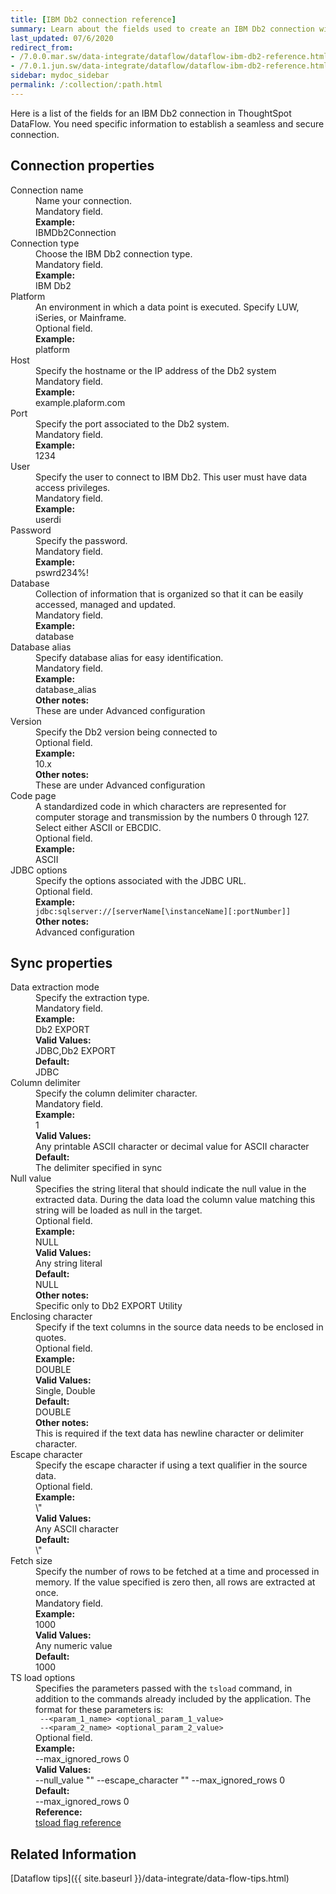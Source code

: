 ```yaml
---
title: [IBM Db2 connection reference]
summary: Learn about the fields used to create an IBM Db2 connection with ThoughtSpot DataFlow.
last_updated: 07/6/2020
redirect_from:
- /7.0.0.mar.sw/data-integrate/dataflow/dataflow-ibm-db2-reference.html
- /7.0.1.jun.sw/data-integrate/dataflow/dataflow-ibm-db2-reference.html
sidebar: mydoc_sidebar
permalink: /:collection/:path.html
---
```


Here is a list of the fields for an IBM Db2 connection in ThoughtSpot DataFlow. You need specific information to establish a seamless and secure connection.

## Connection properties

<dl id="dataflow-ibm-db2-connection-properties">
<dlentry id="dataflow-ibm-db2-conn-connection-name"><dt>Connection name</dt><dd id="connection-name-description">Name your connection.</dd><dd id="connection-name-required">Mandatory field.</dd><dd id="connection-name-example"><strong>Example:</strong><br/>IBMDb2Connection</dd></dlentry>
<dlentry id="dataflow-ibm-db2-conn-connection-type"><dt>Connection type</dt><dd id="connection-type-description">Choose the IBM Db2 connection type.</dd><dd id="connection-type-required">Mandatory field.</dd><dd id="connection-type-example"><strong>Example:</strong><br/>IBM Db2</dd></dlentry>
<dlentry id="dataflow-ibm-db2-conn-platform"><dt>Platform</dt><dd id="platform-description">An environment in which a data point is executed. Specify LUW, iSeries, or Mainframe.</dd><dd id="platform-required">Optional field.</dd><dd id="platform-example"><strong>Example:</strong><br/>platform</dd></dlentry>
<dlentry id="dataflow-ibm-db2-conn-host"><dt>Host</dt><dd id="host-description">Specify the hostname or the IP address of the Db2 system</dd><dd id="host-required">Mandatory field.</dd><dd id="host-example"><strong>Example:</strong><br/>example.plaform.com</dd></dlentry>
<dlentry id="dataflow-ibm-db2-conn-port"><dt>Port</dt><dd id="port-description">Specify the port associated to the Db2 system.</dd><dd id="port-required">Mandatory field.</dd><dd id="port-example"><strong>Example:</strong><br/>1234</dd></dlentry>
<dlentry id="dataflow-ibm-db2-conn-user"><dt>User</dt><dd id="user-description">Specify the user to connect to IBM Db2. This user must have data access privileges.</dd><dd id="user-required">Mandatory field.</dd><dd id="user-example"><strong>Example:</strong><br/>userdi</dd></dlentry>
<dlentry id="dataflow-ibm-db2-conn-password"><dt>Password</dt><dd id="password-description">Specify the password.</dd><dd id="password-required">Mandatory field.</dd><dd id="password-example"><strong>Example:</strong><br/>pswrd234%!</dd></dlentry>
<dlentry id="dataflow-ibm-db2-conn-database"><dt>Database</dt><dd id="database-description">Collection of information that is organized so that it can be easily accessed, managed and updated.</dd><dd id="database-required">Mandatory field.</dd><dd id="database-example"><strong>Example:</strong><br/>database</dd></dlentry>
<dlentry id="dataflow-ibm-db2-conn-database-alias"><dt>Database alias</dt><dd id="database-alias-description">Specify database alias for easy identification.</dd><dd id="database-alias-required">Mandatory field.</dd><dd id="database-alias-example"><strong>Example:</strong><br/>database_alias</dd><dd id="database-alias-other"><strong>Other notes:</strong><br/>These are under Advanced configuration</dd></dlentry>
<dlentry id="dataflow-ibm-db2-sync-version"><dt>Version</dt><dd id="version-description">Specify the Db2 version being connected to</dd><dd id="version-required">Optional field.</dd><dd id="version-example"><strong>Example:</strong><br/>10.x</dd><dd id="version-other"><strong>Other notes:</strong><br/>These are under Advanced configuration</dd></dlentry>
<dlentry id="dataflow-ibm-db2-sync-code-page"><dt>Code page</dt><dd id="code-page-description">A standardized code in which characters are represented for computer storage and transmission by the numbers 0 through 127. Select either ASCII or EBCDIC.</dd><dd id="code-page-required">Optional field.</dd><dd id="code-page-example"><strong>Example:</strong><br/>ASCII</dd></dlentry>
<dlentry id="dataflow-ibm-db2-conn-jdbc-options"><dt>JDBC options</dt><dd id="jdbc-options-description">Specify the options associated with the JDBC URL.</dd><dd id="jdbc-options-required">Optional field.</dd><dd id="jdbc-options-example"><strong>Example:</strong><br/><code>jdbc:sqlserver://[serverName[\instanceName][:portNumber]]</code></dd><dd id="jdbc-options-other"><strong>Other notes:</strong><br/>Advanced configuration</dd></dlentry>

</dl>


## Sync properties

<dl id="dataflow-ibm-db2-sync-properties">
<dlentry id="dataflow-ibm-db2-sync-data-extraction-mode"><dt>Data extraction mode</dt><dd id="data-extraction-mode-description">Specify the extraction type.</dd><dd id="data-extraction-mode-required">Mandatory field.</dd><dd id="data-extraction-mode-example"><strong>Example:</strong><br/>Db2 EXPORT</dd><dd id="data-extraction-mode-valid-values"><strong>Valid Values:</strong><br/>JDBC,Db2 EXPORT</dd><dd id="data-extraction-mode-default"><strong>Default:</strong><br/>JDBC</dd></dlentry>
<dlentry id="dataflow-ibm-db2-sync-column-delimiter"><dt>Column delimiter</dt><dd id="column-delimiter-description">Specify the column delimiter character.</dd><dd id="column-delimiter-required">Mandatory field.</dd><dd id="column-delimiter-example"><strong>Example:</strong><br/>1</dd><dd id="column-delimiter-valid-values"><strong>Valid Values:</strong><br/>Any printable ASCII character or decimal value for ASCII character</dd><dd id="column-delimiter-default"><strong>Default:</strong><br/>The delimiter specified in sync</dd></dlentry>
<dlentry id="dataflow-ibm-db2-sync-null-value"><dt>Null value</dt><dd id="null-value-description">Specifies the string literal that should indicate the null value in the extracted data. During the data load the column value matching this string will be loaded as null in the target.</dd><dd id="null-value-required">Optional field.</dd><dd id="null-value-example"><strong>Example:</strong><br/>NULL</dd><dd id="null-value-valid-values"><strong>Valid Values:</strong><br/>Any string literal</dd><dd id="null-value-default"><strong>Default:</strong><br/>NULL</dd><dd id="null-value-other"><strong>Other notes:</strong><br/>Specific only to Db2 EXPORT Utility</dd></dlentry>
<dlentry id="dataflow-ibm-db2-sync-enclosing-character"><dt>Enclosing character</dt><dd id="enclosing-character-description">Specify if the text columns in the source data needs to be enclosed in quotes.</dd><dd id="enclosing-character-required">Optional field.</dd><dd id="enclosing-character-example"><strong>Example:</strong><br/>DOUBLE</dd><dd id="enclosing-character-valid-values"><strong>Valid Values:</strong><br/>Single, Double</dd><dd id="enclosing-character-default"><strong>Default:</strong><br/>DOUBLE</dd><dd id="enclosing-character-other"><strong>Other notes:</strong><br/>This is required if the text data has newline character or delimiter character.</dd></dlentry>
<dlentry id="dataflow-ibm-db2-sync-escape-character"><dt>Escape character</dt><dd id="escape-character-description">Specify the escape character if using a text qualifier in the source data.</dd><dd id="escape-character-required">Optional field.</dd><dd id="escape-character-example"><strong>Example:</strong><br/>\"</dd><dd id="escape-character-valid-values"><strong>Valid Values:</strong><br/>Any ASCII character</dd><dd id="escape-character-default"><strong>Default:</strong><br/>\"</dd></dlentry>
<dlentry id="dataflow-ibm-db2-sync-fetch-size"><dt>Fetch size</dt><dd id="fetch-size-description">Specify the number of rows to be fetched at a time and processed in memory. If the value specified is zero then, all rows are extracted at once.</dd><dd id="fetch-size-required">Mandatory field.</dd><dd id="fetch-size-example"><strong>Example:</strong><br/>1000</dd><dd id="fetch-size-valid-values"><strong>Valid Values:</strong><br/>Any numeric value</dd><dd id="fetch-size-default"><strong>Default:</strong><br/>1000</dd></dlentry>
<dlentry id="dataflow-ibm-db2-sync-ts-load-options"><dt>TS load options</dt><dd id="ts-load-options-description">Specifies the parameters passed with the <code>tsload</code> command, in addition to the commands already included by the application. The format for these parameters is:<br/><code> --&lt;param_1_name&gt; &lt;optional_param_1_value&gt;</code><br/><code> --&lt;param_2_name&gt; &lt;optional_param_2_value&gt;</code></dd><dd id="ts-load-options-required">Optional field.</dd><dd id="ts-load-options-example"><strong>Example:</strong><br/>--max_ignored_rows 0</dd><dd id="ts-load-options-valid-values"><strong>Valid Values:</strong><br/>--null_value ""
 --escape_character ""
--max_ignored_rows 0</dd><dd id="ts-load-options-default"><strong>Default:</strong><br/>--max_ignored_rows 0</dd><dd id="reference"><strong>Reference:</strong><br/><a href="{{ site.baseurl }}/reference/data-importer-ref.html">tsload flag reference</a></dd></dlentry>
</dl>

## Related Information

[Dataflow tips]({{ site.baseurl }}/data-integrate/data-flow-tips.html)
